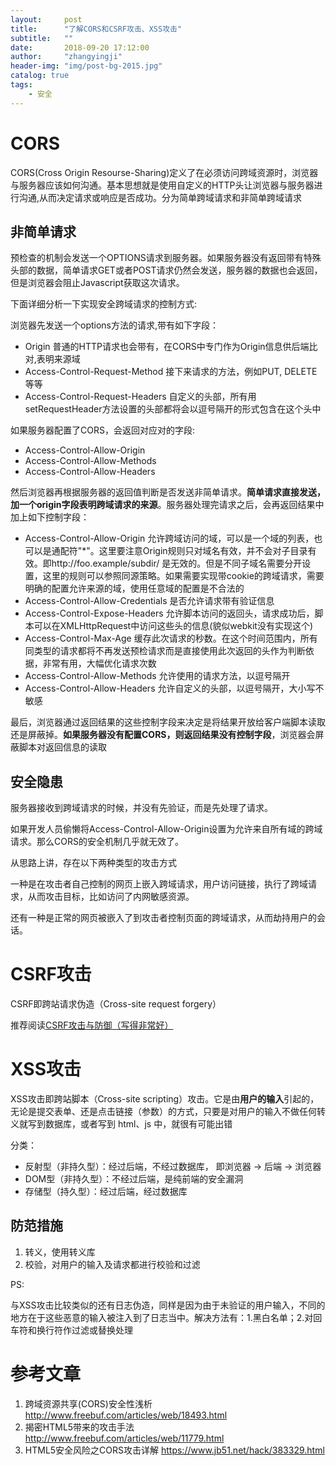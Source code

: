 ```yaml
---
layout:     post
title:      "了解CORS和CSRF攻击、XSS攻击"
subtitle:   ""
date:       2018-09-20 17:12:00
author:     "zhangyingji"
header-img: "img/post-bg-2015.jpg"
catalog: true
tags:
    - 安全
---
```


# CORS

CORS(Cross Origin Resourse-Sharing)定义了在必须访问跨域资源时，浏览器与服务器应该如何沟通。基本思想就是使用自定义的HTTP头让浏览器与服务器进行沟通,从而决定请求或响应是否成功。分为简单跨域请求和非简单跨域请求

## 非简单请求

预检查的机制会发送一个OPTIONS请求到服务器。如果服务器没有返回带有特殊头部的数据，简单请求GET或者POST请求仍然会发送，服务器的数据也会返回，但是浏览器会阻止Javascript获取这次请求。

下面详细分析一下实现安全跨域请求的控制方式:

浏览器先发送一个options方法的请求,带有如下字段：

- Origin 普通的HTTP请求也会带有，在CORS中专门作为Origin信息供后端比对,表明来源域
- Access-Control-Request-Method 接下来请求的方法，例如PUT, DELETE等等
- Access-Control-Request-Headers 自定义的头部，所有用setRequestHeader方法设置的头部都将会以逗号隔开的形式包含在这个头中

如果服务器配置了CORS，会返回对应对的字段:

- Access-Control-Allow-Origin 
- Access-Control-Allow-Methods
- Access-Control-Allow-Headers

然后浏览器再根据服务器的返回值判断是否发送非简单请求。**简单请求直接发送，加一个origin字段表明跨域请求的来源**。服务器处理完请求之后，会再返回结果中加上如下控制字段：

- Access-Control-Allow-Origin 允许跨域访问的域，可以是一个域的列表，也可以是通配符"*"。这里要注意Origin规则只对域名有效，并不会对子目录有效。即http://foo.example/subdir/ 是无效的。但是不同子域名需要分开设置，这里的规则可以参照同源策略。如果需要实现带cookie的跨域请求，需要明确的配置允许来源的域，使用任意域的配置是不合法的
- Access-Control-Allow-Credentials 是否允许请求带有验证信息
- Access-Control-Expose-Headers 允许脚本访问的返回头，请求成功后，脚本可以在XMLHttpRequest中访问这些头的信息(貌似webkit没有实现这个)
- Access-Control-Max-Age 缓存此次请求的秒数。在这个时间范围内，所有同类型的请求都将不再发送预检请求而是直接使用此次返回的头作为判断依据，非常有用，大幅优化请求次数
- Access-Control-Allow-Methods 允许使用的请求方法，以逗号隔开
- Access-Control-Allow-Headers 允许自定义的头部，以逗号隔开，大小写不敏感

最后，浏览器通过返回结果的这些控制字段来决定是将结果开放给客户端脚本读取还是屏蔽掉。**如果服务器没有配置CORS，则返回结果没有控制字段**，浏览器会屏蔽脚本对返回信息的读取

## 安全隐患

服务器接收到跨域请求的时候，并没有先验证，而是先处理了请求。

如果开发人员偷懒将Access-Control-Allow-Origin设置为允许来自所有域的跨域请求。那么CORS的安全机制几乎就无效了。

从思路上讲，存在以下两种类型的攻击方式

一种是在攻击者自己控制的网页上嵌入跨域请求，用户访问链接，执行了跨域请求，从而攻击目标，比如访问了内网敏感资源。

还有一种是正常的网页被嵌入了到攻击者控制页面的跨域请求，从而劫持用户的会话。

# CSRF攻击

CSRF即跨站请求伪造（Cross-site request forgery）

推荐阅读[CSRF攻击与防御（写得非常好）](https://blog.csdn.net/stpeace/article/details/53512283)
 
# XSS攻击

XSS攻击即跨站脚本（Cross-site scripting）攻击。它是由**用户的输入**引起的，无论是提交表单、还是点击链接（参数）的方式，只要是对用户的输入不做任何转义就写到数据库，或者写到 html、js 中，就很有可能出错

分类：

- 反射型（非持久型）：经过后端，不经过数据库， 即浏览器 -> 后端 -> 浏览器
- DOM型（非持久型）：不经过后端，是纯前端的安全漏洞
- 存储型（持久型）：经过后端，经过数据库

## 防范措施

1. 转义，使用转义库
2. 校验，对用户的输入及请求都进行校验和过滤

PS: 

与XSS攻击比较类似的还有日志伪造，同样是因为由于未验证的用户输入，不同的地方在于这些恶意的输入被注入到了日志当中。解决方法有：1.黑白名单；2.对回车符和换行符作过滤或替换处理

# 参考文章

1. 跨域资源共享(CORS)安全性浅析 http://www.freebuf.com/articles/web/18493.html
2. 揭密HTML5带来的攻击手法 http://www.freebuf.com/articles/web/11779.html
3. HTML5安全风险之CORS攻击详解 https://www.jb51.net/hack/383329.html
